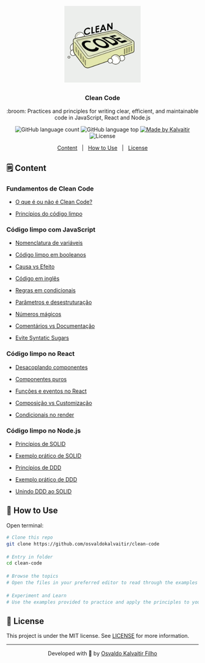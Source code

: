 <h1 align="center">
    <img src="/.github/assets/logo.png"
    width="200px"
    alt="Logo" />
</h1>

<h3 align="center">
  Clean Code
</h3>

<p align="center">
  :broom: Practices and principles for writing clear, efficient, and maintainable code in JavaScript, React and Node.js
</p>
    
<p align="center">
  <img alt="GitHub language count" src="https://img.shields.io/github/languages/count/osvaldokalvaitir/clean-code.svg?color=00A83A">

  <img alt="GitHub language top" src="https://img.shields.io/github/languages/top/osvaldokalvaitir/clean-code.svg?color=00A83A">

  <a href="https://kalvaitir.com/">
    <img alt="Made by Kalvaitir" src="https://img.shields.io/badge/made%20by-Kalvaitir-00A83A">
  </a>

  <img alt="License" src="https://img.shields.io/badge/license-MIT-00A83A">
</p>

<p align="center">
  <a href="#spiral_notepad-demo">Content</a>&nbsp;&nbsp;&nbsp;|&nbsp;&nbsp;&nbsp;<a href="#wrench-how-to-use">How to Use</a>&nbsp;&nbsp;&nbsp;|&nbsp;&nbsp;&nbsp;<a href="#memo-license">License</a>
</p>

## :spiral_notepad: Content

### Fundamentos de Clean Code

  - [O que é ou não é Clean Code?](./fundamentos/o-que-e-ou-nao-e-clean-code.txt)

  - [Princípios do código limpo](./fundamentos/principios-do-codigo-limpo.txt)

### Código limpo com JavaScript

  - [Nomenclatura de variáveis](./javascript/nomenclatura-de-variaveis.ts)

  - [Código limpo em booleanos](./javascript/codigo-limpo-em-booleanos.ts)

  - [Causa vs Efeito](./javascript/causa-vs-efeito.ts)

  - [Código em inglês](./javascript/codigo-em-ingles.txt)

  - [Regras em condicionais](./javascript/regras-em-condicionais.ts)

  - [Parâmetros e desestruturação](./javascript/parametros-e-desestruturacao.ts)

  - [Números mágicos](./javascript/numeros-magicos.ts)

  - [Comentários vs Documentação](./javascript/comentarios-vs-documentacao.ts)

  - [Evite Syntatic Sugars](./javascript/evite-syntatic-sugars.ts)

### Código limpo no React

  - [Desacoplando componentes](./react/desacoplando-componentes.ts)

  - [Componentes puros](./react/componentes-puros.ts)

  - [Funções e eventos no React](./react/funcoes-e-eventos-no-react.ts)

  - [Composição vs Customização](./react/composicao-vs-customizacao.ts)

  - [Condicionais no render](./react/condicionais-no-render.ts)

### Código limpo no Node.js

  - [Princípios de SOLID](./nodejs/principios-de-solid.ts)

  - [Exemplo prático de SOLID](./nodejs/exemplo-pratico-de-solid.ts)

  - [Princípios de DDD](./nodejs/principios-de-ddd.md)

  - [Exemplo prático de DDD](./nodejs/exemplo-pratico-de-ddd)

  - [Unindo DDD ao SOLID](./nodejs/exemplo-pratico-de-ddd)

## :wrench: How to Use

Open terminal:

```sh
# Clone this repo
git clone https://github.com/osvaldokalvaitir/clean-code

# Entry in folder
cd clean-code

# Browse the topics
# Open the files in your preferred editor to read through the examples and principles of Clean Code.

# Experiment and Learn
# Use the examples provided to practice and apply the principles to your own code.
```

## :memo: License

This project is under the MIT license. See [LICENSE](/LICENSE) for more information.

---

<p align="center">
Developed with 💚 by <a href="https://www.linkedin.com/in/osvaldokalvaitir">Osvaldo Kalvaitir Filho</a>
</p>
